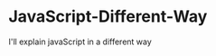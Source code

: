                                                                                                                                                                                                                 
# JavaScript-Different-Way
I'll explain javaScript in a different way       
  









